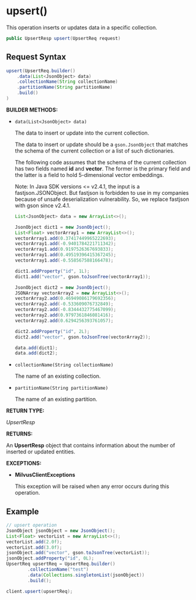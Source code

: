 # upsert()

This operation inserts or updates data in a specific collection.

```java
public UpsertResp upsert(UpsertReq request)
```

## Request Syntax

```java
upsert(UpsertReq.builder()
    .data(List<JsonObject> data)
    .collectionName(String collectionName)
    .partitionName(String partitionName)
    .build()
)
```

**BUILDER METHODS:**

- `data(List<JsonObject> data)`

    The data to insert or update into the current collection.

    The data to insert or update should be a `gson.JsonObject` that matches the schema of the current collection or a list of such dictionaries. 

    The following code assumes that the schema of the current collection has two fields named **id** and **vector**. The former is the primary field and the latter is a field to hold 5-dimensional vector embeddings.

    Note: In Java SDK versions <= v2.4.1, the input is a fastjson.JSONObject. But fastjson is forbidden to use in my companies because of unsafe deserialization vulnerability. So, we replace fastjson with gson since v2.4.1.

    ```java
    List<JsonObject> data = new ArrayList<>();
    
    JsonObject dict1 = new JsonObject();
    List<Float> vectorArray1 = new ArrayList<>();
    vectorArray1.add(0.37417449965222693);
    vectorArray1.add(-0.9401784221711342);
    vectorArray1.add(0.9197526367693833);
    vectorArray1.add(0.49519396415367245);
    vectorArray1.add(-0.558567588166478);
    
    dict1.addProperty("id", 1L);
    dict1.add("vector", gson.toJsonTree(vectorArray1));
    
    JsonObject dict2 = new JsonObject();
    JSONArray vectorArray2 = new ArrayList<>();
    vectorArray2.add(0.46949086179692356);
    vectorArray2.add(-0.533609076732849);
    vectorArray2.add(-0.8344432775467099);
    vectorArray2.add(0.9797361846081416);
    vectorArray2.add(0.6294256393761057);
    
    dict2.addProperty("id", 2L);
    dict2.add("vector", gson.toJsonTree(vectorArray2));
    
    data.add(dict1);
    data.add(dict2);
    ```

- `collectionName(String collectionName)`

    The name of an existing collection.

- `partitionName(String partitionName)`

    The name of an existing partition.

**RETURN TYPE:**

*UpsertResp*

**RETURNS:**

An **UpsertResp** object that contains information about the number of inserted or updated entities.

**EXCEPTIONS:**

- **MilvusClientExceptions**

    This exception will be raised when any error occurs during this operation.

## Example

```java
// upsert operation
JsonObject jsonObject = new JsonObject();
List<Float> vectorList = new ArrayList<>();
vectorList.add(2.0f);
vectorList.add(3.0f);
jsonObject.add("vector", gson.toJsonTree(vectorList));
jsonObject.addProperty("id", 0L);
UpsertReq upsertReq = UpsertReq.builder()
        .collectionName("test")
        .data(Collections.singletonList(jsonObject))
        .build();

client.upsert(upsertReq);
```


